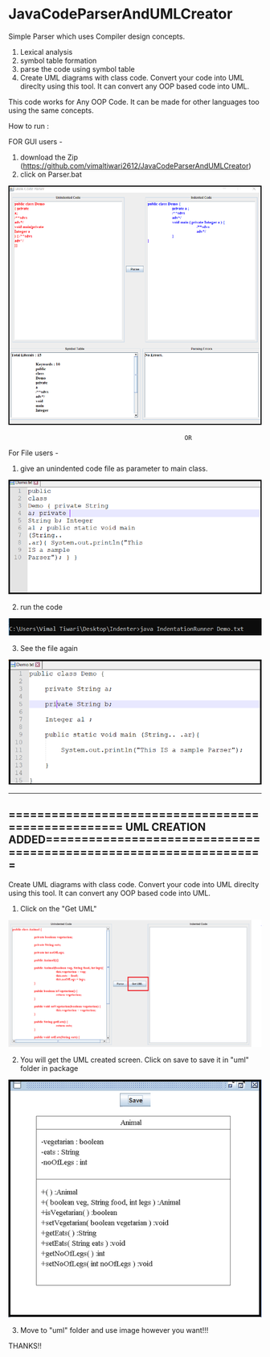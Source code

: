 # JavaCodeParserAndUMLCreator

Simple Parser which uses Compiler design concepts.
 1. Lexical analysis
 2. symbol table formation
 3. parse the code using symbol table
 4. Create UML diagrams with class code. Convert your code into UML direclty using this tool. It can convert any OOP based code into UML.
 
 This code works for Any OOP Code. It can be made for other languages too using the same concepts.
 
 How to run : 
 
 FOR GUI users -
 
 1. download the Zip (https://github.com/vimaltiwari2612/JavaCodeParserAndUMLCreator)
 2. click on Parser.bat
 
 ![screenshot](https://github.com/vimaltiwari2612/JavaCodeParser/blob/master/screenshots/4.PNG)
 
 
 
                                                     OR
                                                     
 
 For File users -
 
 1. give an unindented code file as parameter to main class.
 
 ![screenshot](https://github.com/vimaltiwari2612/JavaCodeParser/blob/master/screenshots/1.PNG)
 
 2. run the code
 
 ![screenshot](https://github.com/vimaltiwari2612/JavaCodeParser/blob/master/screenshots/2.PNG)
  
 3. See the file again
 
 ![screenshot](https://github.com/vimaltiwari2612/JavaCodeParser/blob/master/screenshots/3.PNG)
 

---------------------------------------------------------------------------------------------------------------------------------------
=================================================== UML CREATION ADDED==================================================================
---------------------------------------------------------------------------------------------------------------------------------------
 
 Create UML diagrams with class code. Convert your code into UML direclty using this tool. It can convert any OOP based code into UML.
  
 1. Click on the "Get UML"
 
 ![screenshot](https://github.com/vimaltiwari2612/JavaCodeParser/blob/master/screenshots/5.PNG)
 
 2. You will get the UML created screen. Click on save to save it in "uml" folder in package

 ![screenshot](https://github.com/vimaltiwari2612/JavaCodeParser/blob/master/screenshots/6.PNG)
 
 3. Move to "uml" folder and use image however you want!!!
 
 
 THANKS!!

